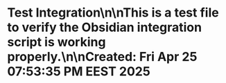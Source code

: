 # Test Integration\n\nThis is a test file to verify the Obsidian integration script is working properly.\n\nCreated: Fri Apr 25 07:53:35 PM EEST 2025